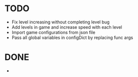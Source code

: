 # TODO
* Fix level increasing without completing level bug
* Add levels in game and increase speed with each level
* Import game configurations from json file
* Pass all global variables in configDict by replacing func args

# DONE
*